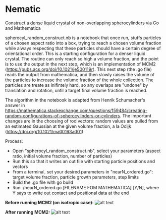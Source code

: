 # Nematic
Construct a dense liquid crystal of non-overlapping spherocylinders via Go and Mathematica

spherocyl_random_construct.nb is a notebook that once run, stuffs particles of a chosen aspect ratio into a box, trying to reach
a chosen volume fraction while always respecting that these particles should have a certain degree of orientational order. 
This is a starting configuration for a denser liquid crystal. The routine can only reach so high a volume fraction, and 
the point is to use the output in the next step, which is an implementation of MCM2 (https://pubs.acs.org/doi/10.1021/je500119r).
This next step (the .go file) reads the output from mathematica, and then slowly raises the volume of the particles to increase
the volume fraction of the whole collection. The particles are treate as inifintely hard, so any overlaps are "undone" by
translation and rotation, until a target final volume fraction is reached.

The algorithm in the notebook is adapted from Henrik Schumacher's answer in https://mathematica.stackexchange.com/questions/159484/creating-random-configurations-of-spherocylinders-or-cylinders. The important changes are in the choosing of rod vectors: random values are pulled from an estimated Gaussian at the given volume fraction, a la Odijk (https://doi.org/10.1021/ma00163a001).

Process:

- Open "spherocyl_random_construct.nb", select your parameters (aspect ratio, initial volume fraction, number of particles)
- Run this so that it writes an out file with starting particle positions and vectors
- From a terminal, set your desired parameters in "nearN_ordered.go": target volume fraction, particle growth parameters, step limits
- Build the .go file with go build
- Run ./nearN_ordered.go [FILENAME FOM MATHEMATICA] [Y/N], where Y says to write out contact and positional data at the end



**Before running MCM2 (on isotropic case):**
![alt text](https://i.imgur.com/v3hV4RK.png)

**After running MCM2:**
![alt text](https://i.imgur.com/vlQPfWR.png)
